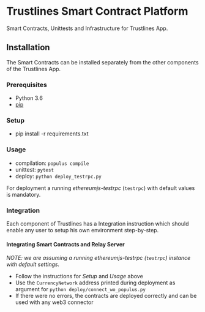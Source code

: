 # Trustlines Smart Contract Platform

Smart Contracts, Unittests and Infrastructure for Trustlines App.

## Installation

The Smart Contracts can be installed separately from the other components of the Trustlines App.

### Prerequisites

 * Python 3.6
 * [pip](https://pip.pypa.io/en/stable/)

### Setup

 * pip install -r requirements.txt

### Usage

 * compilation: `populus compile`
 * unittest:    `pytest`
 * deploy:      `python deploy_testrpc.py`

For deployment a running _ethereumjs-testrpc_ (`testrpc`) with default values is mandatory.

### Integration

Each component of Trustlines has a Integration instruction which should enable any user to setup his own environment step-by-step.

#### Integrating Smart Contracts and Relay Server

*NOTE: we are assuming a running ethereumjs-testrpc (`testrpc`) instance with default settings.*

 * Follow the instructions for _Setup_ and _Usage_ above
 * Use the `CurrencyNetwork` address printed during deployment as argument for `python deploy/connect_wo_populus.py`
 * If there were no errors, the contracts are deployed correctly and can be used with any web3 connector